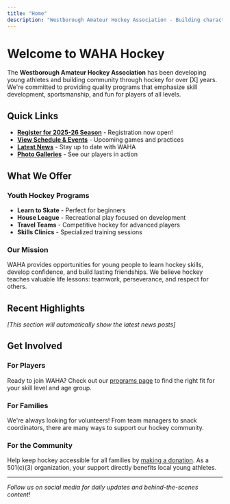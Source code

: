 ```yaml
---
title: "Home"
description: "Westborough Amateur Hockey Association - Building character through hockey in Westborough, Massachusetts"
---
```


# Welcome to WAHA Hockey

The **Westborough Amateur Hockey Association** has been developing young athletes and building community through hockey for over [X] years. We're committed to providing quality programs that emphasize skill development, sportsmanship, and fun for players of all levels.

## Quick Links

- **[Register for 2025-26 Season](/programs/)** - Registration now open!
- **[View Schedule & Events](/events/)** - Upcoming games and practices
- **[Latest News](/news/)** - Stay up to date with WAHA
- **[Photo Galleries](/media/)** - See our players in action

## What We Offer

### Youth Hockey Programs
- **Learn to Skate** - Perfect for beginners
- **House League** - Recreational play focused on development
- **Travel Teams** - Competitive hockey for advanced players
- **Skills Clinics** - Specialized training sessions

### Our Mission
WAHA provides opportunities for young people to learn hockey skills, develop confidence, and build lasting friendships. We believe hockey teaches valuable life lessons: teamwork, perseverance, and respect for others.

## Recent Highlights

*[This section will automatically show the latest news posts]*

## Get Involved

### For Players
Ready to join WAHA? Check out our [programs page](/programs/) to find the right fit for your skill level and age group.

### For Families
We're always looking for volunteers! From team managers to snack coordinators, there are many ways to support our hockey community.

### For the Community
Help keep hockey accessible for all families by [making a donation](/donate/). As a 501(c)(3) organization, your support directly benefits local young athletes.

---

*Follow us on social media for daily updates and behind-the-scenes content!*
